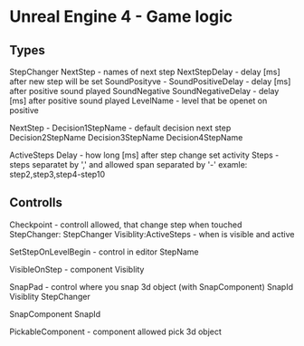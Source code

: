 # Unreal Engine 4 - Game logic

## Types

StepChanger
  NextStep - names of next step
	NextStepDelay - delay [ms] after new step will be set
	SoundPosityve - 
	SoundPositiveDelay - delay [ms] after positive sound played 
	SoundNegative
	SoundNegativeDelay - delay [ms] after positive sound played
  LevelName - level that be openet on positive
  
NextStep - 
  Decision1StepName - default decision next step
  Decision2StepName
  Decision3StepName
  Decision4StepName
  
ActiveSteps 
  Delay - how long [ms] after step change set activity
  Steps - steps separatet by ',' and allowed span separated by '-' examle: step2,step3,step4-step10
  	

## Controlls

  Checkpoint - controll allowed, that change step when touched
    StepChanger: StepChanger
    Visiblity:ActiveSteps - when is visible and active
    
  SetStepOnLevelBegin - control in editor
    StepName
  
  VisibleOnStep - component 
    Visiblity
    
  SnapPad - control where you snap 3d object (with SnapComponent)
    SnapId
    Visiblity
    StepChanger
    
  SnapComponent
    SnapId
    
  PickableComponent - component allowed pick 3d object
